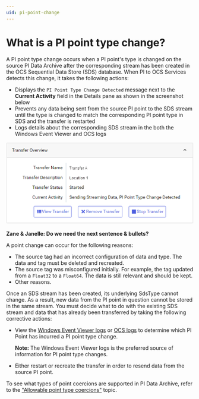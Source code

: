 ```yaml
---
uid: pi-point-change
---
```


# What is a PI point type change?

A PI point type change occurs when a PI point's type is changed on the source PI Data Archive after the corresponding stream has been created in the OCS Sequential Data Store (SDS) database. When PI to OCS Services detects this change, it takes the following actions:

- Displays the `PI Point Type Change Detected` message next to the **Current Activity** field in the Details pane as shown in the screenshot below 
- Prevents any data being sent from the source PI point to the SDS stream until the type is changed to match the corresponding PI point type in SDS and the transfer is restarted 
- Logs details about the corresponding SDS stream in the both the Windows Event Viewer and OCS logs 

![](../../images/pi-point-type-change.png)

**Zane & Janelle: Do we need the next sentence & bullets?**

A point change can occur for the following reasons:

* The source tag had an incorrect configuration of data and type. The data and tag must be deleted and recreated.
* The source tag was misconfigured initially. For example, the tag updated from a `Float32` to a `Float64`. The data is still relevant and should be kept.
* Other reasons.
<!--Angela Flores 6/28/21 This list is oddly specific. Also, what is PI to OCS Services? And PI to OCS service? This topic still needs work. -->

Once an SDS stream has been created, its underlying SdsType cannot change. As a result, new data from the PI point in question cannot be stored in the same stream. You must decide what to do with the existing SDS stream and data that has already been transferred by taking the following corrective actions:

- View the [Windows Event Viewer logs](xref:view-logs) or [OCS logs](xref:download-tenant-log) to determine which PI Point has incurred a PI point type change.

    **Note:** The Windows Event Viewer logs is the preferred source of information for PI point type changes.

- Either restart or recreate the transfer in order to resend data from the source PI point.

To see what types of point coercions are supported in PI Data Archive, refer to the ["Allowable point type coercions"](https://docs.osisoft.com/bundle/pi-server/page/allowable-point-type-coercions.html) topic.<!--Angela Flores 6/28/21 should that be "coercions" or "conversions"? -->
